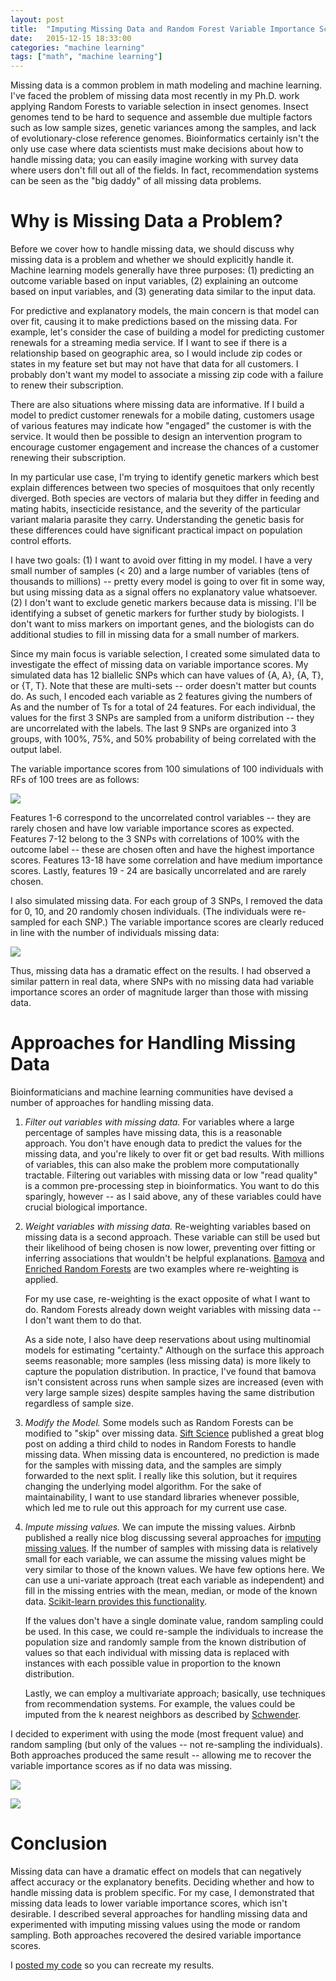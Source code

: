 ```yaml
---
layout: post
title:  "Imputing Missing Data and Random Forest Variable Importance Scores"
date:   2015-12-15 18:33:00
categories: "machine learning"
tags: ["math", "machine learning"]
---
```

Missing data is a common problem in math modeling and machine learning.  I've faced the problem of missing data most recently in my Ph.D. work applying Random Forests to variable selection in insect genomes.  Insect genomes tend to be hard to sequence and assemble due multiple factors such as low sample sizes, genetic variances among the samples, and lack of evolutionary-close reference genomes.  Bioinformatics certainly isn't the only use case where data scientists must make decisions about how to handle missing data; you can easily imagine working with survey data where users don't fill out all of the fields.  In fact, recommendation systems can be seen as the "big daddy" of all missing data problems.


Why is Missing Data a Problem?
==============================
Before we cover how to handle missing data, we should discuss why missing data is a problem and whether we should explicitly handle it.  Machine learning models generally have three purposes: (1) predicting an outcome variable based on input variables, (2) explaining an outcome based on input variables, and (3) generating data similar to the input data.

For predictive and explanatory models, the main concern is that model can over fit, causing it to make predictions based on the missing data.  For example, let's consider the case of building a model for predicting customer renewals for a streaming media service.  If I want to see if there is a relationship based on geographic area, so I would include zip codes or states in my feature set but may not have that data for all customers.  I probably don't want my model to associate a missing zip code with a failure to renew their subscription.

There are also situations where missing data are informative. If I build a model to predict customer renewals for a mobile dating, customers usage of various features may indicate how "engaged" the customer is with the service.  It would then be possible to design an intervention program to encourage customer engagement and increase the chances of a customer renewing their subscription.

In my particular use case, I'm trying to identify genetic markers which best explain differences between two species of mosquitoes that only recently diverged.  Both species are vectors of malaria but they differ in feeding and mating habits, insecticide resistance, and the severity of the particular variant malaria parasite they carry.  Understanding the genetic basis for these differences could have significant practical impact on population control efforts.

I have two goals: (1) I want to avoid over fitting in my model.  I have a very small number of samples (< 20) and a large number of variables (tens of thousands to millions) -- pretty every model is going to over fit in some way, but using missing data as a signal offers no explanatory value whatsoever.  (2) I don't want to exclude genetic markers because data is missing. I'll be identifying a subset of genetic markers for further study by biologists.  I don't want to miss markers on important genes, and the biologists can do additional studies to fill in missing data for a small number of markers.

Since my main focus is variable selection, I created some simulated data to investigate the effect of missing data on variable importance scores.  My simulated data has 12 biallelic SNPs which can have values of {A, A}, {A, T}, or {T, T}.  Note that these are multi-sets -- order doesn't matter but counts do.  As such, I encoded each variable as 2 features giving the numbers of As and the number of Ts for a total of 24 features.  For each individual, the values for the first 3 SNPs are sampled from a uniform distribution -- they are uncorrelated with the labels.  The last 9 SNPs are organized into 3 groups, with 100%, 75%, and 50% probability of being correlated with the output label.

The variable importance scores from 100 simulations of 100 individuals with RFs of 100 trees are as follows:

![](/images/rf_missing_data/rf_missing_data_none.png)

Features 1-6 correspond to the uncorrelated control variables -- they are rarely chosen and have low variable importance scores as expected.  Features 7-12 belong to the 3 SNPs with correlations of 100% with the outcome label -- these are chosen often and have the highest importance scores.  Features 13-18 have some correlation and have medium importance scores.  Lastly, features 19 - 24 are basically uncorrelated and are rarely chosen.

I also simulated missing data.  For each group of 3 SNPs, I removed the data for 0, 10, and 20 randomly chosen individuals.  (The individuals were re-sampled for each SNP.)  The variable importance scores are clearly reduced in line with the number of individuals missing data:

![](/images/rf_missing_data/rf_missing_data.png)

Thus, missing data has a dramatic effect on the results.  I had observed a similar pattern in real data, where SNPs with no missing data had variable importance scores an order of magnitude larger than those with missing data.

Approaches for Handling Missing Data
====================================
Bioinformaticians and machine learning communities have devised a number of approaches for handling missing data.

1. *Filter out variables with missing data.* For variables where a large percentage of samples have missing data, this is a reasonable approach.  You don't have enough data to predict the values for the missing data, and you're likely to over fit or get bad results.  With millions of variables, this can also make the problem more computationally tractable.  Filtering out variables with missing data or low "read quality" is a common pre-processing step in bioinformatics.  You want to do this sparingly, however -- as I said above, any of these variables could have crucial biological importance.

2. *Weight variables with missing data.*  Re-weighting variables based on missing data is a second approach.  These variable can still be used but their likelihood of being chosen is now lower, preventing over fitting or inferring associations that wouldn't be helpful explanations.  [Bamova](http://www.uwyo.edu/buerkle/software/bamova/) and [Enriched Random Forests](http://bioinformatics.oxfordjournals.org/content/24/18/2010.short) are two examples where re-weighting is applied.

   For my use case, re-weighting is the exact opposite of what I want to do.  Random Forests already down weight variables with missing data -- I don't want them to do that.

   As a side note, I also have deep reservations about using multinomial models for estimating "certainty."  Although on the surface this approach seems reasonable; more samples (less missing data) is more likely to capture the population distribution.  In practice, I've found that bamova isn't consistent across runs when sample sizes are increased (even with very large sample sizes) despite samples having the same distribution regardless of sample size.

3. *Modify the Model.* Some models such as Random Forests can be modified to "skip" over missing data. [Sift Science](http://blog.siftscience.com/blog/2015/large-scale-decision-forests-lessons-learned) published a great blog post on adding a third child to nodes in Random Forests to handle missing data.  When missing data is encountered, no prediction is made for the samples with missing data, and the samples are simply forwarded to the next split.  I really like this solution, but it requires changing the underlying model algorithm.  For the sake of maintainability, I want to use standard libraries whenever possible, which led me to rule out this approach for my current use case.

4. *Impute missing values.* We can impute the missing values.  Airbnb published a really nice blog discussing several approaches for [imputing missing values](http://nerds.airbnb.com/overcoming-missing-values-in-a-rfc/). If the number of samples with missing data is relatively small for each variable, we can assume the missing values might be very similar to those of the known values.  We have few options here.  We can use a uni-variate approach (treat each variable as independent) and fill in the missing entries with the mean, median, or mode of the known data.  [Scikit-learn provides this functionality](http://scikit-learn.org/stable/auto_examples/missing_values.html).

   If the values don't have a single dominate value, random sampling could be used.  In this case, we could re-sample the individuals to increase the population size and randomly sample from the known distribution of values so that each individual with missing data is replaced with instances with each possible value in proportion to the known distribution.

   Lastly, we can employ a multivariate approach; basically, use techniques from recommendation systems.  For example, the values could be imputed from the k nearest neighbors as described by [Schwender](http://www.ncbi.nlm.nih.gov/pubmed/22686303).

I decided to experiment with using the mode (most frequent value) and random sampling (but only of the values -- not re-sampling the individuals).  Both approaches produced the same result -- allowing me to recover the variable importance scores as if no data was missing.

![](/images/rf_missing_data/rf_missing_data_imputed_mode.png)

![](/images/rf_missing_data/rf_missing_data_imputed_sampling.png)

Conclusion
==========
Missing data can have a dramatic effect on models that can negatively affect accuracy or the explanatory benefits.  Deciding whether and how to handle missing data is problem specific. For my case, I demonstrated that missing data leads to lower variable importance scores, which isn't desirable.  I described several approaches for handling missing data and experimented with imputing missing values using the mode or random sampling.  Both approaches recovered the desired variable importance scores.

I [posted my code](https://gist.github.com/rnowling/bab32a99ea0cb9575dee) so you can recreate my results.




